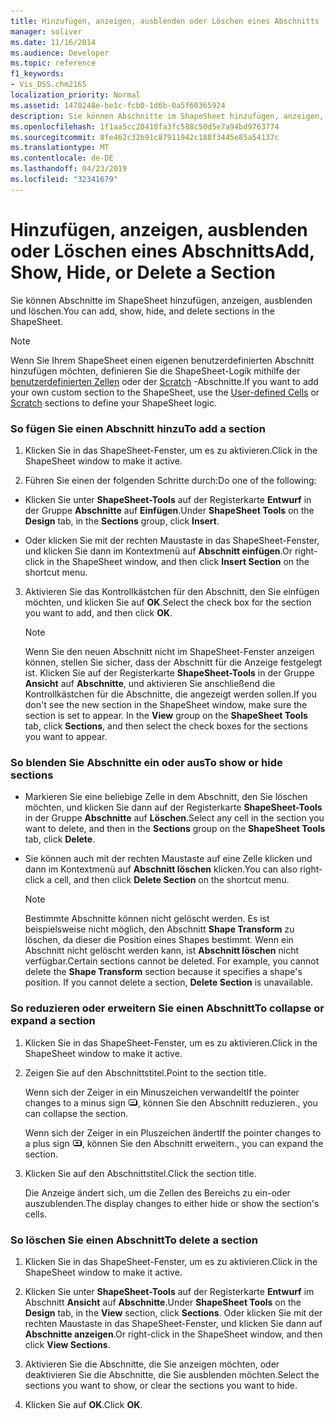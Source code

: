 ```yaml
---
title: Hinzufügen, anzeigen, ausblenden oder Löschen eines Abschnitts
manager: soliver
ms.date: 11/16/2014
ms.audience: Developer
ms.topic: reference
f1_keywords:
- Vis_DSS.chm2165
localization_priority: Normal
ms.assetid: 1470248e-be1c-fcb0-1d6b-0a5f60365924
description: Sie können Abschnitte im ShapeSheet hinzufügen, anzeigen, ausblenden und löschen.
ms.openlocfilehash: 1f1aa5cc20418fa3fc588c50d5e7a94bd9763774
ms.sourcegitcommit: 8fe462c32b91c87911942c188f3445e85a54137c
ms.translationtype: MT
ms.contentlocale: de-DE
ms.lasthandoff: 04/23/2019
ms.locfileid: "32341679"
---
```

# <a name="add-show-hide-or-delete-a-section"></a><span data-ttu-id="c1b4b-103">Hinzufügen, anzeigen, ausblenden oder Löschen eines Abschnitts</span><span class="sxs-lookup"><span data-stu-id="c1b4b-103">Add, Show, Hide, or Delete a Section</span></span>

<span data-ttu-id="c1b4b-104">Sie können Abschnitte im ShapeSheet hinzufügen, anzeigen, ausblenden und löschen.</span><span class="sxs-lookup"><span data-stu-id="c1b4b-104">You can add, show, hide, and delete sections in the ShapeSheet.</span></span>
  
> [!NOTE]
> <span data-ttu-id="c1b4b-105">Wenn Sie Ihrem ShapeSheet einen eigenen benutzerdefinierten Abschnitt hinzufügen möchten, definieren Sie die ShapeSheet-Logik mithilfe der [benutzerdefinierten Zellen](user-defined-cells-section.md) oder der [Scratch](scratch-section.md) -Abschnitte.</span><span class="sxs-lookup"><span data-stu-id="c1b4b-105">If you want to add your own custom section to the ShapeSheet, use the [User-defined Cells](user-defined-cells-section.md) or [Scratch](scratch-section.md) sections to define your ShapeSheet logic.</span></span> 
  
### <a name="to-add-a-section"></a><span data-ttu-id="c1b4b-106">So fügen Sie einen Abschnitt hinzu</span><span class="sxs-lookup"><span data-stu-id="c1b4b-106">To add a section</span></span>

1. <span data-ttu-id="c1b4b-107">Klicken Sie in das ShapeSheet-Fenster, um es zu aktivieren.</span><span class="sxs-lookup"><span data-stu-id="c1b4b-107">Click in the ShapeSheet window to make it active.</span></span>
    
2. <span data-ttu-id="c1b4b-108">Führen Sie einen der folgenden Schritte durch:</span><span class="sxs-lookup"><span data-stu-id="c1b4b-108">Do one of the following:</span></span>
    
  - <span data-ttu-id="c1b4b-109">Klicken Sie unter **ShapeSheet-Tools** auf der Registerkarte **Entwurf** in der Gruppe **Abschnitte** auf **Einfügen**.</span><span class="sxs-lookup"><span data-stu-id="c1b4b-109">Under **ShapeSheet Tools** on the **Design** tab, in the **Sections** group, click **Insert**.</span></span>
    
  - <span data-ttu-id="c1b4b-110">Oder klicken Sie mit der rechten Maustaste in das ShapeSheet-Fenster, und klicken Sie dann im Kontextmenü auf **Abschnitt einfügen**.</span><span class="sxs-lookup"><span data-stu-id="c1b4b-110">Or right-click in the ShapeSheet window, and then click **Insert Section** on the shortcut menu.</span></span> 
    
3. <span data-ttu-id="c1b4b-111">Aktivieren Sie das Kontrollkästchen für den Abschnitt, den Sie einfügen möchten, und klicken Sie auf **OK**.</span><span class="sxs-lookup"><span data-stu-id="c1b4b-111">Select the check box for the section you want to add, and then click **OK**.</span></span>
    
    > [!NOTE]
    >  <span data-ttu-id="c1b4b-p101">Wenn Sie den neuen Abschnitt nicht im ShapeSheet-Fenster anzeigen können, stellen Sie sicher, dass der Abschnitt für die Anzeige festgelegt ist. Klicken Sie auf der Registerkarte **ShapeSheet-Tools** in der Gruppe **Ansicht** auf **Abschnitte**, und aktivieren Sie anschließend die Kontrollkästchen für die Abschnitte, die angezeigt werden sollen.</span><span class="sxs-lookup"><span data-stu-id="c1b4b-p101">If you don't see the new section in the ShapeSheet window, make sure the section is set to appear. In the **View** group on the **ShapeSheet Tools** tab, click **Sections**, and then select the check boxes for the sections you want to appear.</span></span> 
  
### <a name="to-show-or-hide-sections"></a><span data-ttu-id="c1b4b-114">So blenden Sie Abschnitte ein oder aus</span><span class="sxs-lookup"><span data-stu-id="c1b4b-114">To show or hide sections</span></span>

- <span data-ttu-id="c1b4b-115">Markieren Sie eine beliebige Zelle in dem Abschnitt, den Sie löschen möchten, und klicken Sie dann auf der Registerkarte **ShapeSheet-Tools** in der Gruppe **Abschnitte** auf **Löschen**.</span><span class="sxs-lookup"><span data-stu-id="c1b4b-115">Select any cell in the section you want to delete, and then in the **Sections** group on the **ShapeSheet Tools** tab, click **Delete**.</span></span>
    
- <span data-ttu-id="c1b4b-116">Sie können auch mit der rechten Maustaste auf eine Zelle klicken und dann im Kontextmenü auf **Abschnitt löschen** klicken.</span><span class="sxs-lookup"><span data-stu-id="c1b4b-116">You can also right-click a cell, and then click **Delete Section** on the shortcut menu.</span></span> 
    
    > [!NOTE]
    >  <span data-ttu-id="c1b4b-p102">Bestimmte Abschnitte können nicht gelöscht werden. Es ist beispielsweise nicht möglich, den Abschnitt **Shape Transform** zu löschen, da dieser die Position eines Shapes bestimmt. Wenn ein Abschnitt nicht gelöscht werden kann, ist **Abschnitt löschen** nicht verfügbar.</span><span class="sxs-lookup"><span data-stu-id="c1b4b-p102">Certain sections cannot be deleted. For example, you cannot delete the **Shape Transform** section because it specifies a shape's position. If you cannot delete a section, **Delete Section** is unavailable.</span></span> 
  
### <a name="to-collapse-or-expand-a-section"></a><span data-ttu-id="c1b4b-120">So reduzieren oder erweitern Sie einen Abschnitt</span><span class="sxs-lookup"><span data-stu-id="c1b4b-120">To collapse or expand a section</span></span>

1. <span data-ttu-id="c1b4b-121">Klicken Sie in das ShapeSheet-Fenster, um es zu aktivieren.</span><span class="sxs-lookup"><span data-stu-id="c1b4b-121">Click in the ShapeSheet window to make it active.</span></span>
    
2. <span data-ttu-id="c1b4b-122">Zeigen Sie auf den Abschnittstitel.</span><span class="sxs-lookup"><span data-stu-id="c1b4b-122">Point to the section title.</span></span>
    
    <span data-ttu-id="c1b4b-123">Wenn sich der Zeiger in ein Minuszeichen verwandelt</span><span class="sxs-lookup"><span data-stu-id="c1b4b-123">If the pointer changes to a minus sign</span></span> ![Wenn sich der Zeiger in ein Minuszeichen ändert, reduzieren Sie den Abschnitt](media/IC_SSMinus_ZA07645855.gif)<span data-ttu-id="c1b4b-125">, können Sie den Abschnitt reduzieren.</span><span class="sxs-lookup"><span data-stu-id="c1b4b-125">, you can collapse the section.</span></span>
    
    <span data-ttu-id="c1b4b-126">Wenn sich der Zeiger in ein Pluszeichen ändert</span><span class="sxs-lookup"><span data-stu-id="c1b4b-126">If the pointer changes to a plus sign</span></span> ![Wenn sich der Mauszeiger in ein Pluszeichen ändert, erweitern Sie den Abschnitt](media/IC_SSPlus_ZA07645856.gif)<span data-ttu-id="c1b4b-128">, können Sie den Abschnitt erweitern.</span><span class="sxs-lookup"><span data-stu-id="c1b4b-128">, you can expand the section.</span></span>
    
3. <span data-ttu-id="c1b4b-129">Klicken Sie auf den Abschnittstitel.</span><span class="sxs-lookup"><span data-stu-id="c1b4b-129">Click the section title.</span></span>
    
    <span data-ttu-id="c1b4b-130">Die Anzeige ändert sich, um die Zellen des Bereichs zu ein-oder auszublenden.</span><span class="sxs-lookup"><span data-stu-id="c1b4b-130">The display changes to either hide or show the section's cells.</span></span>
    
### <a name="to-delete-a-section"></a><span data-ttu-id="c1b4b-131">So löschen Sie einen Abschnitt</span><span class="sxs-lookup"><span data-stu-id="c1b4b-131">To delete a section</span></span>

1. <span data-ttu-id="c1b4b-132">Klicken Sie in das ShapeSheet-Fenster, um es zu aktivieren.</span><span class="sxs-lookup"><span data-stu-id="c1b4b-132">Click in the ShapeSheet window to make it active.</span></span>
    
2. <span data-ttu-id="c1b4b-133">Klicken Sie unter **ShapeSheet-Tools** auf der Registerkarte **Entwurf** im Abschnitt **Ansicht** auf **Abschnitte**.</span><span class="sxs-lookup"><span data-stu-id="c1b4b-133">Under **ShapeSheet Tools** on the **Design** tab, in the **View** section, click **Sections**.</span></span> <span data-ttu-id="c1b4b-134">Oder klicken Sie mit der rechten Maustaste in das ShapeSheet-Fenster, und klicken Sie dann auf **Abschnitte anzeigen**.</span><span class="sxs-lookup"><span data-stu-id="c1b4b-134">Or right-click in the ShapeSheet window, and then click **View Sections**.</span></span>
    
3. <span data-ttu-id="c1b4b-135">Aktivieren Sie die Abschnitte, die Sie anzeigen möchten, oder deaktivieren Sie die Abschnitte, die Sie ausblenden möchten.</span><span class="sxs-lookup"><span data-stu-id="c1b4b-135">Select the sections you want to show, or clear the sections you want to hide.</span></span>
    
4. <span data-ttu-id="c1b4b-136">Klicken Sie auf **OK**.</span><span class="sxs-lookup"><span data-stu-id="c1b4b-136">Click **OK**.</span></span>
    

